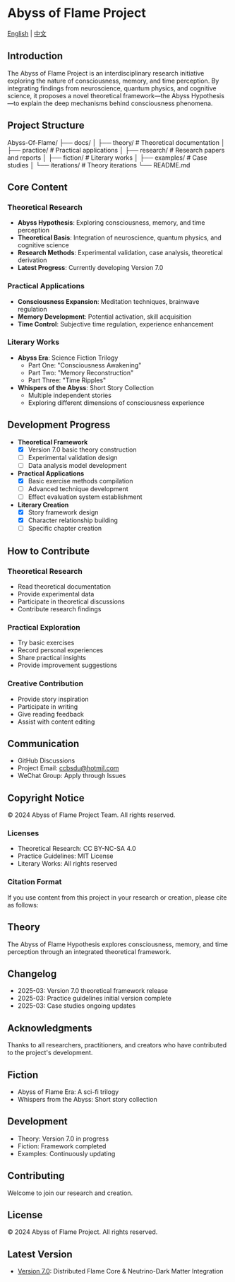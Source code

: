 # Abyss of Flame Project

[English](README.md) | [中文](README-CN.md)

## Introduction
The Abyss of Flame Project is an interdisciplinary research initiative exploring the nature of consciousness, memory, and time perception. By integrating findings from neuroscience, quantum physics, and cognitive science, it proposes a novel theoretical framework—the Abyss Hypothesis—to explain the deep mechanisms behind consciousness phenomena.

## Project Structure
Abyss-Of-Flame/
├── docs/
│   ├── theory/      # Theoretical documentation
│   ├── practice/    # Practical applications
│   ├── research/    # Research papers and reports
│   ├── fiction/     # Literary works
│   ├── examples/    # Case studies
│   └── iterations/  # Theory iterations
└── README.md


## Core Content

### Theoretical Research
- **Abyss Hypothesis**: Exploring consciousness, memory, and time perception
- **Theoretical Basis**: Integration of neuroscience, quantum physics, and cognitive science
- **Research Methods**: Experimental validation, case analysis, theoretical derivation
- **Latest Progress**: Currently developing Version 7.0

### Practical Applications
- **Consciousness Expansion**: Meditation techniques, brainwave regulation
- **Memory Development**: Potential activation, skill acquisition
- **Time Control**: Subjective time regulation, experience enhancement

### Literary Works
- **Abyss Era**: Science Fiction Trilogy
  - Part One: "Consciousness Awakening"
  - Part Two: "Memory Reconstruction"
  - Part Three: "Time Ripples"
- **Whispers of the Abyss**: Short Story Collection
  - Multiple independent stories
  - Exploring different dimensions of consciousness experience

## Development Progress
- **Theoretical Framework**
  - [x] Version 7.0 basic theory construction
  - [ ] Experimental validation design
  - [ ] Data analysis model development
  
- **Practical Applications**
  - [x] Basic exercise methods compilation
  - [ ] Advanced technique development
  - [ ] Effect evaluation system establishment

- **Literary Creation**
  - [x] Story framework design
  - [x] Character relationship building
  - [ ] Specific chapter creation

## How to Contribute

### Theoretical Research
- Read theoretical documentation
- Provide experimental data
- Participate in theoretical discussions
- Contribute research findings

### Practical Exploration
- Try basic exercises
- Record personal experiences
- Share practical insights
- Provide improvement suggestions

### Creative Contribution
- Provide story inspiration
- Participate in writing
- Give reading feedback
- Assist with content editing

## Communication
- GitHub Discussions
- Project Email: ccbsdu@hotmil.com
- WeChat Group: Apply through Issues

## Copyright Notice
© 2024 Abyss of Flame Project Team. All rights reserved.

### Licenses
- Theoretical Research: CC BY-NC-SA 4.0
- Practice Guidelines: MIT License
- Literary Works: All rights reserved

### Citation Format
If you use content from this project in your research or creation, please cite as follows:
## Theory
The Abyss of Flame Hypothesis explores consciousness, memory, and time perception through an integrated theoretical framework.


## Changelog
- 2025-03: Version 7.0 theoretical framework release
- 2025-03: Practice guidelines initial version complete
- 2025-03: Case studies ongoing updates

## Acknowledgments
Thanks to all researchers, practitioners, and creators who have contributed to the project's development.
## Fiction
- Abyss of Flame Era: A sci-fi trilogy
- Whispers from the Abyss: Short story collection

## Development
- Theory: Version 7.0 in progress
- Fiction: Framework completed
- Examples: Continuously updating

## Contributing
Welcome to join our research and creation.

## License
© 2024 Abyss of Flame Project. All rights reserved.

## Latest Version
- [Version 7.0](docs/theory/version7.0/): Distributed Flame Core & Neutrino-Dark Matter Integration